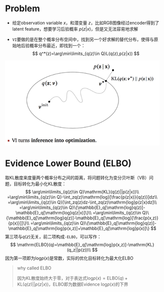 # Problem

* 给定observation variable $x$，和潜变量 $z$，比如RGB图像经过encoder得到了latent feature，想要学习后验概率 $p(z|x)$，但是又无法容易地求解

* `VI`要做的是在整个概率分布空间中，找到另一个好求解的替代分布，使得与原始地后验概率分布最近，即找到一个：
  $$
  q^*(z)=\arg\min\limits_{q(z)\in Q}L(q(z),p(z|x))
  $$

![img](assets/v2-2d54ce3d4f3064b2ac9ea805d00747f8_r.jpg)

# Evidence Lower Bound (ELBO)

取KL散度来度量两个概率分布之间的距离，将问题转化为变分贝叶斯（VB）问题，目标转化为最小化KL散度：
$$
\arg\min\limits_{q(z)\in Q}\mathrm{KL}(q(z)||p(z|x))\\
=\arg\min\limits_{q(z)\in Q}-\int_zq(z)\mathrm{log}[\frac{p(z|x)}{q(z)}]dz\\
=\arg\min\limits_{q(z)\in Q}[\int_zq(z)dz-\int_zq(z)\mathrm{log}p(z|x)dz]\\
=\arg\min\limits_{q(z)\in Q}\{\mathbb{E}_q[\mathrm{log}q(z)]-\mathbb{E}_q[\mathrm{log}q(z|x)]\}\\
=\arg\min\limits_{q(z)\in Q}\{\mathbb{E}_q[\mathrm{log}q(z)]-\mathbb{E}_q[\mathrm{log}[\frac{p(x,z)}{p(x)}]]\}\\
=\arg\min\limits_{q(z)\in Q}\{\mathbb{E}_q[\mathrm{log}q(z)]-\mathbb{E}_q[\mathrm{log}p(x,z)]+\mathbb{E}_q[\mathrm{log}p(x)]\}
$$
第三项与$q(z)$无关，前二项构成`-ELBO`，可以写作：
$$
\mathrm{ELBO}(q)=\mathbb{E}_q[\mathrm{log}p(x,z)]-\mathrm{KL}(q_z||p(z))\\
$$
因为第一项即为$\mathrm{log}p(x)$是常数，实际的优化目标转化为最大化ELBO

> why called ELBO
>
> 因为KL散度始终大于零，对于表达式$\mathrm{log}p(x)=\mathrm{ELBO}(q)+\mathrm{KL}(q(z)||p(z|x))$，ELBO即为数据Evidence $\mathrm{log}p(x)$的下界